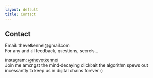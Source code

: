 ```yaml
---
layout: default
title: Contact
---
```


  <h2>Contact</h2>
  <p>Email: thevetkennel@gmail.com<br>For any and all feedback, questions, secrets...</p>
  <p>Instagram: <a href="https://instagram.com/thevetkennel" target="_blank">@thevetkennel</a><br>Join me amongst the mind-decaying clickbait the algorithm spews out incessantly to keep us in digital chains forever :)
